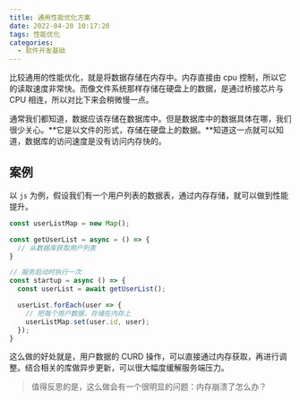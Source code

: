 ```yaml
---
title: 通用性能优化方案
date: 2022-04-20 10:17:20
tags: 性能优化
categories:
  - 软件开发基础
---
```


比较通用的性能优化，就是将数据存储在内存中。内存直接由 cpu 控制，所以它的读取速度非常快。而像文件系统那样存储在硬盘上的数据，是通过桥接芯片与 CPU 相连，所以对比下来会稍微慢一点。

<!-- more -->

通常我们都知道，数据应该存储在数据库中。但是数据库中的数据具体在哪，我们很少关心。**它是以文件的形式，存储在硬盘上的数据。**知道这一点就可以知道，数据库的访问速度是没有访问内存快的。

## 案例

以 `js` 为例，假设我们有一个用户列表的数据表，通过内存存储，就可以做到性能提升。

```JavaScript
const userListMap = new Map();

const getUserList = async = () => {
  // 从数据库获取用户列表
}

// 服务启动时执行一次
const startup = async () => {
  const userList = await getUserList();

  userList.forEach(user => {
    // 把每个用户数据，存储在内存上
    userListMap.set(user.id, user);
  });
}
```

这么做的好处就是，用户数据的 CURD 操作，可以直接通过内存获取，再进行调整。结合相关的库做异步更新，可以很大幅度缓解服务端压力。

> 值得反思的是，这么做会有一个很明显的问题：内存崩溃了怎么办？
